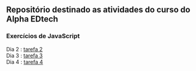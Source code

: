## Repositório destinado as atividades do curso do Alpha EDtech
### Exercícios de JavaScript
Dia 2 : [tarefa 2](https://github.com/rickEDU/AlphaED/tree/main/ex2)<br>
Dia 3 : [tarefa 3](https://github.com/rickEDU/AlphaED/tree/main/ex3)<br>
Dia 4 : [tarefa 4](https://github.com/rickEDU/AlphaED/tree/main/ex4)<br>

